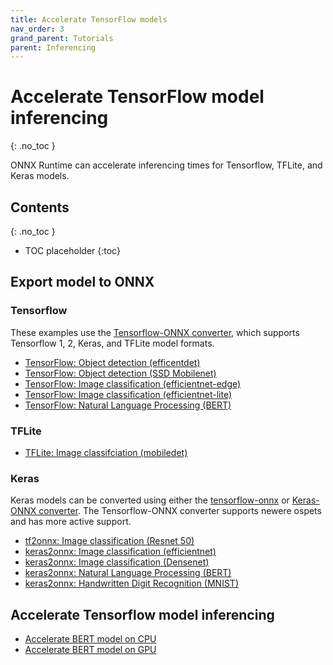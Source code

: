```yaml
---
title: Accelerate TensorFlow models
nav_order: 3
grand_parent: Tutorials
parent: Inferencing
---
```

# Accelerate TensorFlow model inferencing
{: .no_toc }

ONNX Runtime can accelerate inferencing times for Tensorflow, TFLite, and Keras models.

## Contents
{: .no_toc }

* TOC placeholder
{:toc}

## Export model to ONNX

### Tensorflow

These examples use the [Tensorflow-ONNX converter](https://github.com/onnx/tensorflow-onnx), which supports Tensorflow 1, 2, Keras, and TFLite model formats.

* [TensorFlow: Object detection (efficentdet)](https://github.com/onnx/tensorflow-onnx/blob/master/tutorials/efficientdet.ipynb)
* [TensorFlow: Object detection (SSD Mobilenet)](https://github.com/onnx/tensorflow-onnx/blob/master/tutorials/ConvertingSSDMobilenetToONNX.ipynb)
* [TensorFlow: Image classification (efficientnet-edge)](https://github.com/onnx/tensorflow-onnx/blob/master/tutorials/efficientnet-edge.ipynb)
* [TensorFlow: Image classification (efficientnet-lite)](https://github.com/onnx/tensorflow-onnx/blob/master/tutorials/efficientnet-lite.ipynb)
* [TensorFlow: Natural Language Processing (BERT)](https://github.com/onnx/tensorflow-onnx/blob/master/tutorials/BertTutorial.ipynb)

### TFLite
* [TFLite: Image classifciation (mobiledet)](https://github.com/onnx/tensorflow-onnx/blob/master/tutorials/mobiledet-tflite.ipynb)
### Keras
Keras models can be converted using either the [tensorflow-onnx](https://github.com/onnx/tensorflow-onnx) or [Keras-ONNX converter](https://github.com/onnx/keras-onnx). The Tensorflow-ONNX converter supports newere ospets and has more active support. 
* [tf2onnx: Image classification (Resnet 50)](https://github.com/onnx/tensorflow-onnx/blob/master/tutorials/keras-resnet50.ipynb)
* [keras2onnx: Image classification (efficientnet)](https://github.com/onnx/keras-onnx/blob/master/tutorial/TensorFlow_Keras_EfficientNet.ipynb)
* [keras2onnx: Image classification (Densenet)](https://www.onnxruntime.ai/python/auto_examples/plot_dl_keras.html#sphx-glr-auto-examples-plot-dl-keras-py)
* [keras2onnx: Natural Language Processing (BERT)](https://github.com/microsoft/onnxruntime/tree/master/onnxruntime/python/tools/transformers/notebooks/Tensorflow_Keras_Bert-Squad_OnnxRuntime_CPU.ipynb)
* [keras2onnx: Handwritten Digit Recognition (MNIST)](https://github.com/onnx/keras-onnx/blob/master/tutorial/TensorFlow_Keras_MNIST.ipynb)



## Accelerate Tensorflow model inferencing
* [Accelerate BERT model on CPU](https://github.com/microsoft/onnxruntime/blob/master/onnxruntime/python/tools/transformers/notebooks/PyTorch_Bert-Squad_OnnxRuntime_CPU.ipynb)
* [Accelerate BERT model on GPU](https://github.com/microsoft/onnxruntime/blob/master/onnxruntime/python/tools/transformers/notebooks/PyTorch_Bert-Squad_OnnxRuntime_GPU.ipynb)
